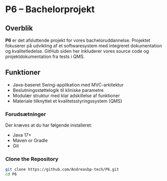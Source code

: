 # P6 – Bachelorprojekt

##  Overblik

**P6** er det afsluttende projekt for vores bacheloruddannelse. Projektet fokuserer på udvikling af et softwaresystem med integreret dokumentation og kvalitetledelse. GitHub siden her inkluderer vores source code og projektdokumentation fra tests i QMS.

##  Funktioner

- Java-baseret Swing-applikation med MVC-arkitektur  
- Beslutningsstøttelogik til kliniske parametre  
- Modulær struktur med klar adskillelse af funktioner  
- Materiale tilknyttet et kvalitetsstyringssystem (QMS)  


### Forudsætninger

Der kræves at du har følgende installeret: 
- Java 17+
- Maven or Gradle
- Git

### Clone the Repository

```bash
git clone https://github.com/Andreasbp-tech/P6.git
cd P6
